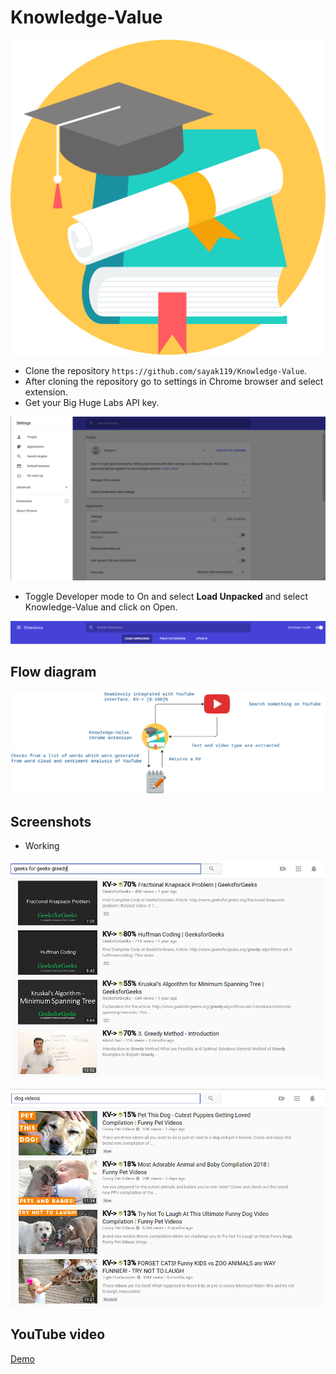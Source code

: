 # Knowledge-Value

![Knowledge-Value Logo](icons/logo.png)

* Clone the repository `https://github.com/sayak119/Knowledge-Value`.
* After cloning the repository go to settings in Chrome browser and select extension.
* Get your Big Huge Labs API key.

![Extension](images/extension.png)

* Toggle Developer mode to On and select **Load Unpacked** and select Knowledge-Value and click on Open.

![Developer Mode](images/devMode.png)

## Flow diagram

![Flow diagram](images/flow.jpg)

## Screenshots

* Working

![Demo-1](images/KV1.png)

![Demo-2](images/KV2.png)

## YouTube video

[Demo](https://youtu.be/kVTM1EDWgec)
